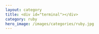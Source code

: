 ```yaml
---
layout: category
title: <div id="terminal"></div>
category: ruby
hero_image: /images/categories/ruby.jpg
---
```

